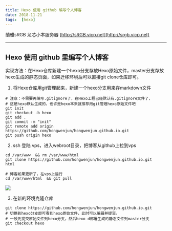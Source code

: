 ```yaml
---
title: Hexo 使用 github 编写个人博客
date: 2018-11-21
tags:  [hexo]
---
```


蘭雅sRGB 龙芯小本服务器 [http://sRGB.vicp.net](http://srgb.vicp.net)

----   

##  Hexo 使用 github 里编写个人博客
实现方法：在Hexo仓库新建一个hexo分支存放Hexo原始文件，master分支存放hexo生成的静态页面，如果迁移环境后可以直接git clone仓库即可。


1. 将Hexo仓库用git管理起来，新建一个hexo分支用来存markdown文件
```
# 注意：不需要再编写.gitignore了，在Hexo工程已经默认有.gitignore文件了，
# 这是hexo默认生成的，也许是hexo本来就推荐用git管理hexo原始文件吧
git init
git checkout -b hexo
git add .
git commit -m "init"
git remote add origin https://github.com/hongwenjun/hongwenjun.github.io.git
git push origin hexo
```



2. ssh 登陆 vps，进入webroot目录，把博客从github上拉到vps

```
cd /var/www  && rm /var/www/html
git clone https://github.com/hongwenjun/hongwenjun.github.io.git   html

# 博客如果更新了，在vps上运行
cd /var/www/html  && git pull

```
[![](https://github.com/hongwenjun/hongwenjun.github.io/raw/hexo/source/img/hexo_github_1.jpg)](https://youtu.be/KF6dalUw5Eg)


3. 在新的环境克隆仓库

```
git clone https://github.com/hongwenjun/hongwenjun.github.io.git
# 切换到hexo分支即可看到hexo原始文件，此时可以编辑并提交。
# 一般先提交原始文件到hexo分支，然后hexo d部署生成的静态文件到master分支
git checkout hexo

```

